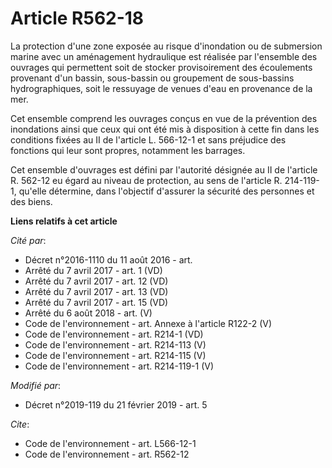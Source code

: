 # Article R562-18

La protection d'une zone exposée au risque d'inondation ou de submersion marine avec un aménagement hydraulique est réalisée
par l'ensemble des ouvrages qui permettent soit de stocker provisoirement des écoulements provenant d'un bassin, sous-bassin
ou groupement de sous-bassins hydrographiques, soit le ressuyage de venues d'eau en provenance de la mer. 

Cet ensemble comprend les ouvrages conçus en vue de la prévention des inondations ainsi que ceux qui ont été mis à
disposition à cette fin dans les conditions fixées au II de l'article L. 566-12-1 et sans préjudice des fonctions qui leur
sont propres, notamment les barrages. 

Cet ensemble d'ouvrages est défini par l'autorité désignée au II de l'article R. 562-12 eu égard au niveau de protection, au
sens de l'article R. 214-119-1, qu'elle détermine, dans l'objectif d'assurer la sécurité des personnes et des biens.

**Liens relatifs à cet article**

_Cité par_:

  - Décret n°2016-1110 du 11 août 2016 - art.
  - Arrêté du 7 avril 2017 - art. 1 (VD)
  - Arrêté du 7 avril 2017 - art. 12 (VD)
  - Arrêté du 7 avril 2017 - art. 13 (VD)
  - Arrêté du 7 avril 2017 - art. 15 (VD)
  - Arrêté du 6 août 2018 - art. (V)
  - Code de l'environnement - art. Annexe à l'article R122-2 (V)
  - Code de l'environnement - art. R214-1 (VD)
  - Code de l'environnement - art. R214-113 (V)
  - Code de l'environnement - art. R214-115 (V)
  - Code de l'environnement - art. R214-119-1 (V)

_Modifié par_:

  - Décret n°2019-119 du 21 février 2019 - art. 5

_Cite_:

  - Code de l'environnement - art. L566-12-1
  - Code de l'environnement - art. R562-12
